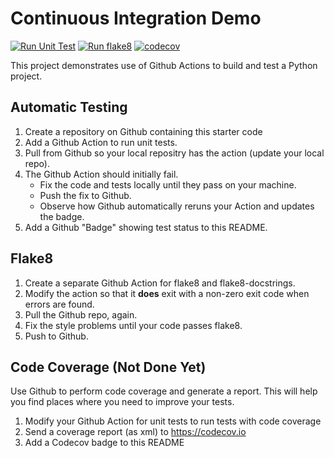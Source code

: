 Continuous Integration Demo
===========================

[![Run Unit Test](https://github.com/OmegaOoh/ci-demo/actions/workflows/python_unit_test.yml/badge.svg)](https://github.com/OmegaOoh/ci-demo/actions/workflows/python_unit_test.yml)
[![Run flake8](https://github.com/OmegaOoh/ci-demo/actions/workflows/python-flake8.yml/badge.svg)](https://github.com/OmegaOoh/ci-demo/actions/workflows/python-flake8.yml)
[![codecov](https://codecov.io/github/OmegaOoh/ci-demo/graph/badge.svg?token=ZEI7DN1UOF)](https://codecov.io/github/OmegaOoh/ci-demo)


This project demonstrates use of Github Actions to build and test a Python project.  

## Automatic Testing

1. Create a repository on Github containing this starter code
2. Add a Github Action to run unit tests.
3. Pull from Github so your local repositry has the action (update your local repo).
4. The Github Action should initially fail.
   - Fix the code and tests locally until they pass on your machine.
   - Push the fix to Github.
   - Observe how Github automatically reruns your Action and updates the badge.
5. Add a Github "Badge" showing test status to this README.


## Flake8

1. Create a separate Github Action for flake8 and flake8-docstrings.
2. Modify the action so that it **does** exit with a non-zero exit code when errors are found.
3. Pull the Github repo, again.
4. Fix the style problems until your code passes flake8.
5. Push to Github.

## Code Coverage (Not Done Yet)

Use Github to perform code coverage and generate a report.
This will help you find places where you need to improve your tests.

1. Modify your Github Action for unit tests to run tests with code coverage
2. Send a coverage report (as xml) to <https://codecov.io>
3. Add a Codecov badge to this README



